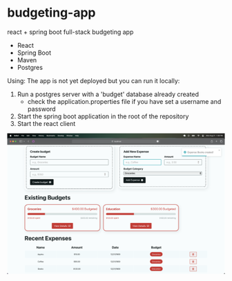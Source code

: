 # budgeting-app
react + spring boot full-stack budgeting app

* React
* Spring Boot
* Maven
* Postgres

Using:
The app is not yet deployed but you can run it locally:
1. Run a postgres server with a 'budget' database already created
   - check the application.properties file if you have set a username and password
3. Start the spring boot application in the root of the repository
4. Start the react client 


![](media/dashboard.png)
